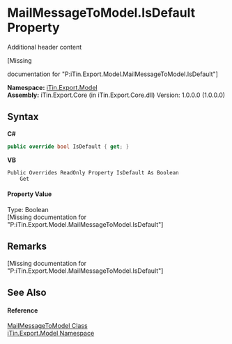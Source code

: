 # MailMessageToModel.IsDefault Property 
Additional header content 

\[Missing <summary> documentation for "P:iTin.Export.Model.MailMessageToModel.IsDefault"\]

**Namespace:**&nbsp;<a href="ef57ffcc-e95e-b212-5a46-9aa6f5a3511f">iTin.Export.Model</a><br />**Assembly:**&nbsp;iTin.Export.Core (in iTin.Export.Core.dll) Version: 1.0.0.0 (1.0.0.0)

## Syntax

**C#**<br />
``` C#
public override bool IsDefault { get; }
```

**VB**<br />
``` VB
Public Overrides ReadOnly Property IsDefault As Boolean
	Get
```


#### Property Value
Type: Boolean<br />\[Missing <value> documentation for "P:iTin.Export.Model.MailMessageToModel.IsDefault"\]

## Remarks
\[Missing <remarks> documentation for "P:iTin.Export.Model.MailMessageToModel.IsDefault"\]

## See Also


#### Reference
<a href="6d39b2da-0d08-f521-02d8-1971b61d5a81">MailMessageToModel Class</a><br /><a href="ef57ffcc-e95e-b212-5a46-9aa6f5a3511f">iTin.Export.Model Namespace</a><br />